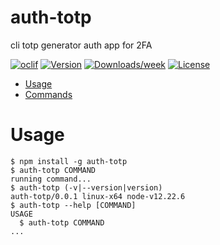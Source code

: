 auth-totp
=========

cli totp generator auth app for 2FA

[![oclif](https://img.shields.io/badge/cli-oclif-brightgreen.svg)](https://oclif.io)
[![Version](https://img.shields.io/npm/v/auth-totp.svg)](https://npmjs.org/package/auth-totp)
[![Downloads/week](https://img.shields.io/npm/dw/auth-totp.svg)](https://npmjs.org/package/auth-totp)
[![License](https://img.shields.io/npm/l/auth-totp.svg)](https://github.com/CyraxRobot/auth-totp/blob/master/package.json)

<!-- toc -->
* [Usage](#usage)
* [Commands](#commands)
<!-- tocstop -->
# Usage
<!-- usage -->
```sh-session
$ npm install -g auth-totp
$ auth-totp COMMAND
running command...
$ auth-totp (-v|--version|version)
auth-totp/0.0.1 linux-x64 node-v12.22.6
$ auth-totp --help [COMMAND]
USAGE
  $ auth-totp COMMAND
...
```
<!-- usagestop -->
